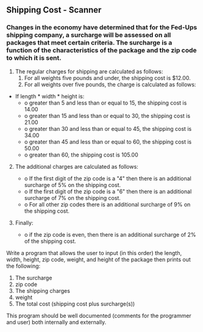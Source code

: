 ## Shipping Cost - Scanner


### Changes in the economy have determined that for the Fed-Ups shipping company, a surcharge will be assessed on all packages that meet certain criteria. The surcharge is a function of the characteristics of the package and the zip code to which it is sent.




1. The regular charges for shipping are calculated as follows:
   1. For all weights five pounds and under, the shipping cost is $12.00.
   2. For all weights over five pounds, the charge is calculated as follows:

- If length * width * height is:
   - o greater than 5 and less than or equal to 15, the shipping cost is 14.00
   - o greater than 15 and less than or equal to 30, the shipping cost is 21.00
   - o greater than 30 and less than or equal to 45, the shipping cost is 34.00
   - o greater than 45 and less than or equal to 60, the shipping cost is 50.00
   - o greater than 60, the shipping cost is 105.00

2. The additional charges are calculated as follows:
   - o If the first digit of the zip code is a "4" then there is an additional surcharge of
5% on the shipping cost.
   - o If the first digit of the zip code is a "6" then there is an additional surcharge of
7% on the shipping cost.
   - o For all other zip codes there is an additional surcharge of 9% on the shipping
cost.

3. Finally:
   - o if the zip code is even, then there is an additional surcharge of 2% of the
shipping cost.

Write a program that allows the user to input (in this order) the length, width, height,
zip code, weight, and height of the package then prints out the following:
1. The surcharge
2. zip code
3. The shipping charges
4. weight
5. The total cost (shipping cost plus surcharge(s))


This program should be well documented (comments for the programmer and user)
both internally and externally.
